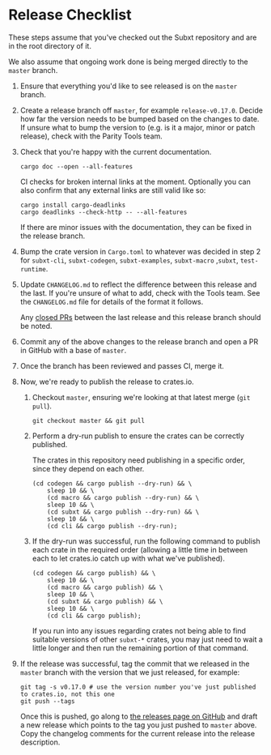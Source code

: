 # Release Checklist

These steps assume that you've checked out the Subxt repository and are in the root directory of it.

We also assume that ongoing work done is being merged directly to the `master` branch.

1.  Ensure that everything you'd like to see released is on the `master` branch.

2.  Create a release branch off `master`, for example `release-v0.17.0`. Decide how far the version needs to be bumped based
    on the changes to date. If unsure what to bump the version to (e.g. is it a major, minor or patch release), check with the
    Parity Tools team.

3.  Check that you're happy with the current documentation.

    ```
    cargo doc --open --all-features
    ```

    CI checks for broken internal links at the moment. Optionally you can also confirm that any external links
    are still valid like so:

    ```
    cargo install cargo-deadlinks
    cargo deadlinks --check-http -- --all-features
    ```

    If there are minor issues with the documentation, they can be fixed in the release branch.

4.  Bump the crate version in `Cargo.toml` to whatever was decided in step 2 for `subxt-cli`, `subxt-codegen`, `subxt-examples`, `subxt-macro` ,`subxt`, `test-runtime`.

5.  Update `CHANGELOG.md` to reflect the difference between this release and the last. If you're unsure of
    what to add, check with the Tools team. See the `CHANGELOG.md` file for details of the format it follows.

    Any [closed PRs](https://github.com/paritytech/subxt/pulls?q=is%3Apr+sort%3Aupdated-desc+is%3Aclosed) between the last release and
    this release branch should be noted.

6.  Commit any of the above changes to the release branch and open a PR in GitHub with a base of `master`.

7.  Once the branch has been reviewed and passes CI, merge it.

8.  Now, we're ready to publish the release to crates.io.

    1.  Checkout `master`, ensuring we're looking at that latest merge (`git pull`).

        ```
        git checkout master && git pull
        ```

    2.  Perform a dry-run publish to ensure the crates can be correctly published.

        The crates in this repository need publishing in a specific order, since they depend on each other.

        ```
        (cd codegen && cargo publish --dry-run) && \
            sleep 10 && \
            (cd macro && cargo publish --dry-run) && \
            sleep 10 && \
            (cd subxt && cargo publish --dry-run) && \
            sleep 10 && \
            (cd cli && cargo publish --dry-run);
        ```

    3.  If the dry-run was successful, run the following command to publish each crate in the required order (allowing
        a little time in between each to let crates.io catch up with what we've published).

        ```
        (cd codegen && cargo publish) && \
            sleep 10 && \
            (cd macro && cargo publish) && \
            sleep 10 && \
            (cd subxt && cargo publish) && \
            sleep 10 && \
            (cd cli && cargo publish);
        ```

        If you run into any issues regarding crates not being able to find suitable versions of other `subxt-*` crates,
        you may just need to wait a little longer and then run the remaining portion of that command.

9.  If the release was successful, tag the commit that we released in the `master` branch with the
    version that we just released, for example:

    ```
    git tag -s v0.17.0 # use the version number you've just published to crates.io, not this one
    git push --tags
    ```

    Once this is pushed, go along to [the releases page on GitHub](https://github.com/paritytech/subxt/releases)
    and draft a new release which points to the tag you just pushed to `master` above. Copy the changelog comments
    for the current release into the release description.
